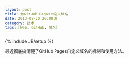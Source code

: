 ```yaml
---
layout: post
title: 为GitHub Pages自定义域名
date: 2013-08-20 20:00:0
category: 技术
tags: [Web, GitHub, 域名]
---
```

{% include JB/setup %}

最近彻底搞清楚了GitHub Pages自定义域名的机制和使用方法。

<!--more-->
